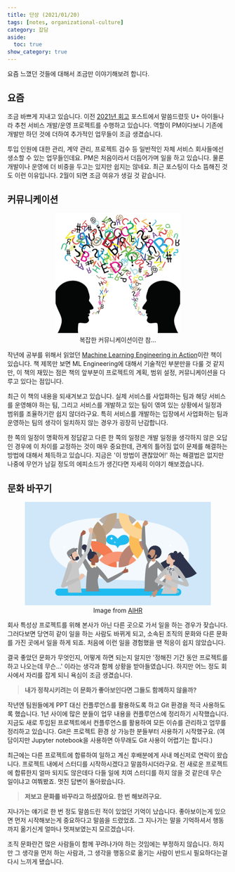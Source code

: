 ```yaml
---
title: 단상 (2021/01/20)
tags: [notes, organizational-culture]
category: 잡담
aside:
  toc: true
show_category: true
---
```


요즘 느꼈던 것들에 대해서 조금만 이야기해보려 합니다.

<!--more-->

## 요즘

조금 바쁘게 지내고 있습니다.
이전 [2021년 회고](https://otzslayer.github.io/잡담/2021/12/30/2021-retrospective.html) 포스트에서 말씀드렸듯 U+ 아이들나라 추천 서비스 개발/운영 프로젝트를 수행하고 있습니다.
역할이 PM이다보니 기존에 개발만 하던 것에 더하여 추가적인 업무들이 조금 생겼습니다.

투입 인원에 대한 관리, 계약 관리, 프로젝트 검수 등 일반적인 자체 서비스 회사들에선 생소할 수 있는 업무들인데요.
PM은 처음이라서 더듬어가며 일을 하고 있습니다.
물론 개발이나 운영에 더 비중을 두고는 있지만 쉽지는 않네요.
최근 포스팅이 다소 뜸해진 것도 이런 이유입니다.
2월이 되면 조금 여유가 생길 것 같습니다.


## 커뮤니케이션

<center>
  <figure>
    <img src="/assets/images/2022-01-20-thought-about-culture/comm.jpeg" alt="Communication" style="zoom:50%;" loading="lazy" />
    <figcaption style="text-align: center;">복잡한 커뮤니케이션이란 참...</figcaption>
  </figure>
</center>

작년에 공부를 위해서 읽었던 [Machine Learning Engineering in Action](https://www.manning.com/books/machine-learning-engineering-in-action)이란 책이 있습니다.
책 제목만 보면 ML Engineering에 대해서 기술적인 부분만을 다룰 것 같지만, 이 책의 재밌는 점은 책의 앞부분이 프로젝트의 계획, 범위 설정, 커뮤니케이션을 다루고 있다는 점입니다.

최근 이 책의 내용을 되새겨보고 있습니다.
실제 서비스를 사업화하는 팀과 해당 서비스를 운영해야 하는 팀, 그리고 서비스를 개발하고 있는 팀이 엮여 있는 상황에서 일정과 범위를 조율하기란 쉽지 않더라구요.
특히 서비스를 개발하는 입장에서 사업화하는 팀과 운영하는 팀의 생각이 일치하지 않는 경우가 굉장히 난감합니다.

한 쪽의 일정이 명확하게 정답같고 다른 한 쪽의 일정은 개발 일정을 생각하지 않은 오답인 경우에 이 차이를 교정하는 것이 매우 중요한데,
관계의 틀어짐 없이 문제를 해결하는 방법에 대해서 체득하고 있습니다.
지금은 '이 방법이 괜찮았어!' 하는 해결법은 없지만 나중에 무언가 남길 정도의 에피소드가 생긴다면 자세히 이야기 해보겠습니다.


## 문화 바꾸기

<center>
  <figure>
    <img src="/assets/images/2022-01-20-thought-about-culture/org_culture.png" alt="Organization Culture" style="zoom:50%;" loading="lazy" />
    <figcaption style="text-align: center;">Image from <a href="https://www.aihr.com/blog/types-of-organizational-culture/">AIHR</a></figcaption>
  </figure>
</center>

회사 특성상 프로젝트를 위해 본사가 아닌 다른 곳으로 가서 일을 하는 경우가 잦습니다.
그러다보면 당연히 같이 일을 하는 사람도 바뀌게 되고, 소속된 조직의 문화와 다른 문화를 가진 곳에서 일을 하게 되죠.
처음에 이런 일을 경험했을 땐 적응이 쉽지 않았습니다.

결국 좋았던 문화가 무엇인지, 어떻게 하면 되는지 알지만 '정해진 기간 동안 프로젝트를 하고 나오는데 무슨...' 이라는 생각과 함께 상황을 받아들였습니다.
하지만 어느 정도 회사에서 자리를 잡게 되니 욕심이 조금 생겼습니다.

> **내가 정착시키려는 이 문화가 좋아보인다면 그들도 함께하지 않을까?**

작년엔 팀원들에게 PPT 대신 컨플루언스를 활용하도록 하고 Git 환경을 적극 사용하도록 했습니다.
1년 사이에 많은 분들이 업무 내용을 컨플루언스에 정리하기 시작했습니다.
지금도 새로 투입된 프로젝트에서 컨플루언스를 활용하여 모든 이슈를 관리하고 업무를 정리하고 있습니다.
Git은 프로젝트 환경 상 가능한 분들부터 사용하기 시작했구요.
(여담이지만 Jupyter notebook을 사용하면 아무래도 Git 사용이 어렵기는 합니다.)

최근에는 다른 프로젝트에 합류하여 일하고 계신 후배분에게 사내 메신저로 연락이 왔습니다.
프로젝트 내에서 스터디를 시작하시겠다고 말씀하시더라구요.
전 새로운 프로젝트에 합류한지 얼마 되지도 않은데다 다들 일에 치여 스터디를 하지 않을 것 같은데 무슨 일이냐고 여쭤봤죠.
멋진 답변이 돌아왔습니다.

> **저보고 문화를 바꾸라고 하셨잖아요. 한 번 해보려구요.**

지나가는 얘기로 한 번 정도 말씀드린 적이 있었던 기억이 났습니다.
좋아보이는게 있으면 먼저 시작해보는게 중요하다고 말씀을 드렸었죠.
그 지나가는 말을 기억하셔서 행동까지 옮기신게 얼마나 멋져보였는지 모르겠습니다.

조직 문화란건 많은 사람들이 함께 꾸려나가야 하는 것임에는 부정하지 않습니다.
하지만 그 생각을 먼저 하는 사람과, 그 생각을 행동으로 옮기는 사람이 반드시 필요하다는걸 다시 느끼게 됐습니다.

